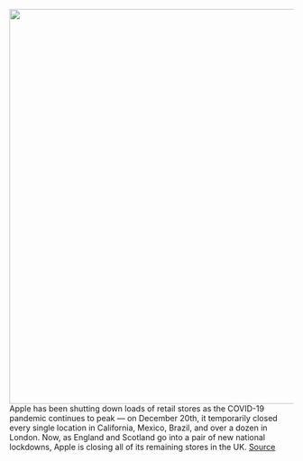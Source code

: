 <img src='https://cdn.vox-cdn.com/thumbor/ZvkzCNwHiBn4xj4Oe0GI-AI0570=/0x0:1020x676/1200x800/filters:focal(439x360:601x522)/cdn.vox-cdn.com/uploads/chorus_image/image/68619507/apple-store-soho-nyc-stock_1020.0.jpg' width='700px' /><br/>
Apple has been shutting down loads of retail stores as the COVID-19 pandemic continues to peak — on December 20th, it temporarily closed every single location in California, Mexico, Brazil, and over a dozen in London. Now, as England and Scotland go into a pair of new national lockdowns, Apple is closing all of its remaining stores in the UK.
<a href='https://www.theverge.com/2021/1/4/22214203/apple-close-remaining-uk-apple-store-covid-19-lockdown'> Source <a/>